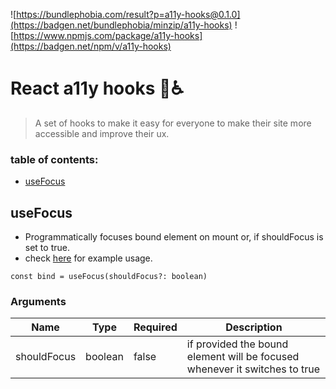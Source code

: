 ![https://bundlephobia.com/result?p=a11y-hooks@0.1.0](https://badgen.net/bundlephobia/minzip/a11y-hooks)
![https://www.npmjs.com/package/a11y-hooks](https://badgen.net/npm/v/a11y-hooks)

# React a11y hooks 🎣♿

> A set of hooks to make it easy for everyone to make their site more accessible and improve their ux.

### table of contents:

- [useFocus](#useFocus)

## useFocus

- Programmatically focuses bound element on mount or, if shouldFocus is set to true.
- check [here](https://codesandbox.io/embed/usefocus-example-ttpys) for example usage.

`const bind = useFocus(shouldFocus?: boolean)`

### Arguments

| Name        | Type    | Required | Description                                                                |
| ----------- | ------- | -------- | -------------------------------------------------------------------------- |
| shouldFocus | boolean | false    | if provided the bound element will be focused whenever it switches to true |
